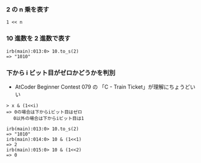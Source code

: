 ### 2 の n 乗を表す

```
1 << n
```

### 10 進数を 2 進数で表す

```
irb(main):013:0> 10.to_s(2)
=> "1010"
```

### 下から i ビット目がゼロかどうかを判別

- AtCoder Beginner Contest 079 の 「C - Train Ticket」が理解にちょうどいい

```
> x & (1<<i)
=> 0の場合は下からiビット目はゼロ
　 0以外の場合は下からiビット目は1

irb(main):013:0> 10.to_s(2)
=> "1010"
irb(main):014:0> 10 & (1<<1)
=> 2
irb(main):015:0> 10 & (1<<2)
=> 0
```
